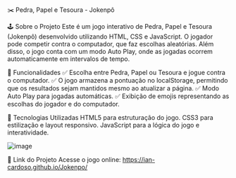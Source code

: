 ✂️ Pedra, Papel e Tesoura - Jokenpô

🕹️ Sobre o Projeto
Este é um jogo interativo de Pedra, Papel e Tesoura (Jokenpô) desenvolvido utilizando HTML, CSS e JavaScript. O jogador pode competir contra o computador, que faz escolhas aleatórias. Além disso, o jogo conta com um modo Auto Play, onde as jogadas ocorrem automaticamente em intervalos de tempo.

🎯 Funcionalidades
✅ Escolha entre Pedra, Papel ou Tesoura e jogue contra o computador.
✅ O jogo armazena a pontuação no localStorage, permitindo que os resultados sejam mantidos mesmo ao atualizar a página.
✅ Modo Auto Play para jogadas automáticas.
✅ Exibição de emojis representando as escolhas do jogador e do computador.

🚀 Tecnologias Utilizadas
HTML5 para estruturação do jogo.
CSS3 para estilização e layout responsivo.
JavaScript para a lógica do jogo e interatividade.

![image](https://github.com/user-attachments/assets/8498f587-abd3-4a71-ba44-c9df8f4ac916)

🔗 Link do Projeto
Acesse o jogo online: https://ian-cardoso.github.io/Jokenpo/
